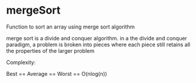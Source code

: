 # mergeSort
Function to sort an array using merge sort algorithm


merge sort is a divide and conquer algorithm. in a the divide and conquer paradigm, a problem is broken into pieces where each piece still retains all the properties of the larger problem


Complexity:

Best == Average == Worst == O(nlog(n))


